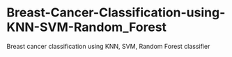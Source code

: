 # Breast-Cancer-Classification-using-KNN-SVM-Random_Forest
Breast cancer classification using KNN, SVM, Random Forest classifier


